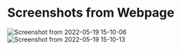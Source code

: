 # Screenshots from Webpage
![Screenshot from 2022-05-19 15-10-06](https://user-images.githubusercontent.com/103232802/169386059-4351b419-2cb9-4b72-b25b-5316d29e6f8d.png)
![Screenshot from 2022-05-19 15-10-13](https://user-images.githubusercontent.com/103232802/169384788-fbf5e468-19c1-4240-982c-a02ac1a6dce9.png)

